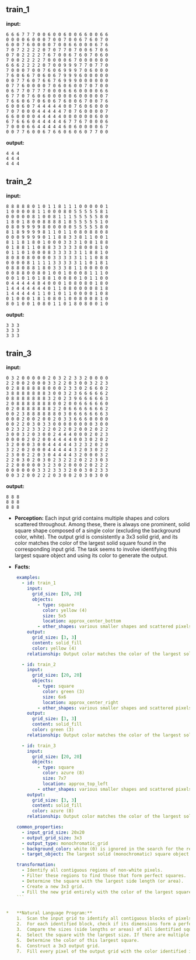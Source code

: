 
## train_1

**input:**
```
6 6 6 7 7 7 0 0 6 0 0 6 0 0 6 6 0 0 6 6
0 0 0 0 6 0 0 0 7 0 0 7 0 0 6 7 6 0 7 0
6 0 0 7 6 0 0 0 0 7 0 0 6 6 0 0 0 6 7 6
7 0 7 2 2 2 2 0 7 0 7 7 0 7 0 0 6 7 0 6
0 7 0 2 2 2 2 7 6 7 0 0 6 7 6 0 7 0 6 0
7 0 0 2 2 2 2 7 0 0 0 0 6 7 0 0 0 0 0 0
6 6 6 2 2 2 2 0 7 0 0 9 9 9 7 7 0 7 7 0
7 0 0 0 7 0 0 7 6 0 6 9 9 9 7 0 6 0 0 0
7 6 0 6 6 7 0 6 0 6 7 9 9 9 6 0 0 0 0 0
0 0 7 7 6 0 7 6 6 7 6 9 9 9 0 0 0 0 0 0
0 7 7 6 0 0 0 0 7 0 6 0 6 0 0 7 0 7 0 0
0 6 7 7 0 7 7 7 0 0 0 6 6 6 0 0 0 0 6 6
6 7 7 0 7 6 0 6 0 0 0 0 0 6 0 0 0 0 0 7
7 6 6 0 6 7 0 6 0 6 7 6 0 0 6 7 0 0 7 6
6 0 0 6 0 7 4 4 4 4 4 0 0 7 6 0 6 0 0 0
7 0 7 0 0 0 4 4 4 4 4 7 0 7 6 0 0 0 0 7
6 6 0 0 0 0 4 4 4 4 4 0 0 0 0 0 0 6 0 0
6 7 6 6 6 0 4 4 4 4 4 6 7 7 6 7 0 0 0 6
7 0 0 0 6 6 4 4 4 4 4 6 0 6 0 0 0 0 6 7
0 0 7 7 6 0 0 6 7 6 6 0 6 0 6 0 7 7 0 0
```


**output:**
```
4 4 4
4 4 4
4 4 4
```


## train_2

**input:**
```
8 8 8 8 8 0 1 0 1 1 8 1 1 1 0 0 0 0 0 1
1 0 0 0 0 8 1 1 0 0 0 8 0 5 5 5 5 5 8 1
0 0 0 0 0 8 1 0 0 8 1 1 1 5 5 5 5 5 8 0
1 8 0 1 8 0 0 8 8 8 8 1 8 5 5 5 5 5 1 0
0 8 0 9 9 9 9 8 0 0 0 0 0 5 5 5 5 5 8 0
8 1 8 9 9 9 9 8 1 1 0 1 1 0 8 0 8 8 0 8
0 0 0 9 9 9 9 0 1 1 8 8 3 3 8 1 1 0 0 1
8 1 1 8 1 8 0 1 0 0 0 3 3 3 1 0 8 1 8 8
0 1 8 8 1 1 0 8 8 3 3 3 3 3 8 0 0 8 1 0
0 1 1 0 1 0 0 0 8 3 3 3 3 3 1 1 8 8 1 0
8 0 8 0 8 0 0 0 0 3 3 3 3 3 1 1 1 0 8 8
0 0 0 0 8 1 1 1 1 3 3 3 3 3 1 1 0 1 8 1
0 8 8 0 8 8 1 8 0 3 3 3 8 1 1 0 0 0 0 0
0 0 8 8 0 0 8 0 1 0 0 1 0 0 0 8 1 1 1 0
0 0 1 0 1 0 1 8 8 1 0 0 8 0 1 0 1 1 0 0
0 4 4 4 4 4 8 4 0 0 0 1 0 8 0 8 0 1 8 0
1 4 4 4 4 4 4 4 0 1 1 0 8 0 0 0 0 8 1 8
1 4 4 4 4 4 1 1 0 1 0 1 1 0 0 0 0 1 0 8
0 1 0 0 0 1 8 1 0 8 0 1 0 0 8 0 0 8 1 0
8 0 1 0 0 1 0 8 0 1 1 0 1 8 0 8 0 0 1 0
```


**output:**
```
3 3 3
3 3 3
3 3 3
```


## train_3

**input:**
```
0 3 2 0 0 0 0 0 2 0 3 2 2 3 3 2 0 0 0 0
2 2 0 0 2 0 0 0 3 3 2 2 0 3 0 0 3 2 2 3
0 2 8 8 8 8 8 8 0 0 0 2 3 3 0 2 6 6 0 2
3 8 8 8 8 8 8 8 3 0 0 3 2 3 6 6 6 6 6 2
0 8 8 8 8 8 8 8 3 2 0 2 3 9 6 6 6 6 6 3
2 0 8 8 8 8 8 8 8 0 0 2 0 0 6 6 6 6 6 0
0 2 0 8 8 8 8 8 8 2 2 0 6 6 6 6 6 6 6 2
0 0 2 3 8 8 8 8 8 8 0 3 0 6 6 6 6 6 6 3
0 0 0 2 0 0 2 0 0 2 0 3 3 6 6 6 0 0 0 0
0 0 2 2 0 3 0 3 3 0 0 0 0 0 0 0 0 3 0 0
0 2 3 2 2 3 3 2 2 0 2 2 0 2 0 0 2 0 2 2
3 0 0 3 2 0 3 0 0 2 4 4 4 0 0 0 2 0 2 3
0 0 0 0 2 0 2 0 0 4 4 4 4 0 0 3 0 2 0 2
3 2 0 0 0 3 0 0 4 4 4 4 4 3 2 3 2 0 2 0
3 2 2 0 2 0 0 0 4 4 4 4 4 3 2 0 3 0 2 2
2 3 0 0 2 2 0 3 0 4 4 4 4 3 2 0 0 0 3 2
2 2 0 3 0 2 0 3 0 2 3 2 2 2 0 2 2 3 0 3
2 2 0 0 0 0 0 3 2 3 0 2 0 0 0 2 0 2 2 2
0 0 0 0 0 0 3 3 2 3 3 3 2 0 0 3 0 2 3 3
0 0 3 2 0 0 2 2 2 0 3 0 0 2 0 3 0 3 0 0
```


**output:**
```
8 8 8
8 8 8
8 8 8
```

*   **Perception:** Each input grid contains multiple shapes and colors scattered throughout. Among these, there is always one prominent, solid square shape composed of a single color (excluding the background color, white). The output grid is consistently a 3x3 solid grid, and its color matches the color of the largest solid square found in the corresponding input grid. The task seems to involve identifying this largest square object and using its color to generate the output.

*   **Facts:**
    
```yaml
    examples:
      - id: train_1
        input:
          grid_size: [20, 20]
          objects:
            - type: square
              color: yellow (4)
              size: 5x5
              location: approx_center_bottom
            - other_shapes: various smaller shapes and scattered pixels of magenta, orange, red, maroon, white
        output:
          grid_size: [3, 3]
          content: solid_fill
          color: yellow (4)
        relationship: Output color matches the color of the largest solid square in the input.

      - id: train_2
        input:
          grid_size: [20, 20]
          objects:
            - type: square
              color: green (3)
              size: 6x6
              location: approx_center_right
            - other_shapes: various smaller shapes and scattered pixels of azure, blue, gray, maroon, yellow, white
        output:
          grid_size: [3, 3]
          content: solid_fill
          color: green (3)
        relationship: Output color matches the color of the largest solid square in the input.

      - id: train_3
        input:
          grid_size: [20, 20]
          objects:
            - type: square
              color: azure (8)
              size: 7x7
              location: approx_top_left
            - other_shapes: various smaller shapes and scattered pixels of green, red, magenta, maroon, yellow, white
        output:
          grid_size: [3, 3]
          content: solid_fill
          color: azure (8)
        relationship: Output color matches the color of the largest solid square in the input.

    common_properties:
      - input_grid_size: 20x20
      - output_grid_size: 3x3
      - output_type: monochromatic_grid
      - background_color: white (0) is ignored in the search for the relevant object.
      - target_object: The largest solid (monochromatic) square object within the input grid.

    transformation:
      - Identify all contiguous regions of non-white pixels.
      - Filter these regions to find those that form perfect squares.
      - Determine the square with the largest side length (or area).
      - Create a new 3x3 grid.
      - Fill the new grid entirely with the color of the largest square found.
    ```


*   **Natural Language Program:**
    1.  Scan the input grid to identify all contiguous blocks of pixels that have the same, non-white color.
    2.  For each identified block, check if its dimensions form a perfect square (height equals width).
    3.  Compare the sizes (side lengths or areas) of all identified squares.
    4.  Select the square with the largest size. If there are multiple squares of the same largest size, any one of them can be chosen (as implied by the examples, there seems to be a unique largest one).
    5.  Determine the color of this largest square.
    6.  Construct a 3x3 output grid.
    7.  Fill every pixel of the output grid with the color identified in step 5.
